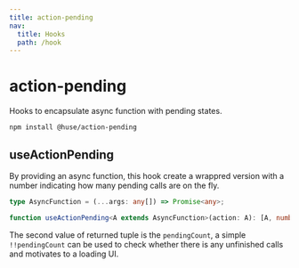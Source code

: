 ```yaml
---
title: action-pending
nav:
  title: Hooks
  path: /hook
---
```


# action-pending

Hooks to encapsulate async function with pending states.

```shell
npm install @huse/action-pending
```

## useActionPending

By providing an async function, this hook create a wrappred version with a number indicating how many pending calls are on the fly.

```typescript
type AsyncFunction = (...args: any[]) => Promise<any>;

function useActionPending<A extends AsyncFunction>(action: A): [A, number]
```

The second value of returned tuple is the `pendingCount`, a simple `!!pendingCount` can be used to check whether there is any unfinished calls and motivates to a loading UI.

<code src="./demo/useActionPending.tsx">